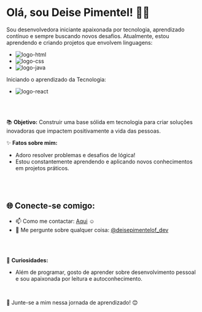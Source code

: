 
#  Olá, sou Deise Pimentel! 👩‍💻

Sou desenvolvedora iniciante apaixonada por tecnologia, aprendizado contínuo e sempre buscando novos desafios. 
Atualmente, estou aprendendo e criando projetos que envolvem linguagens:
- <img src="https://img.shields.io/badge/HTML5-E34F26?style=for-the-badge&logo=html5&logoColor=white" alt="logo-html" />
- <img src="https://img.shields.io/badge/CSS3-1572B6?style=for-the-badge&logo=css3&logoColor=white" alt="logo-css" />
- <img src="https://img.shields.io/badge/JavaScript-323330?style=for-the-badge&logo=javascript&logoColor=F7DF1E" alt="logo-java"/>
Iniciando o aprendizado da Tecnologia:
- <img src="https://img.shields.io/badge/React_Native-20232A?style=for-the-badge&logo=react&logoColor=61DAFB" alt="logo-react"/>
<br>
<br>

📚 **Objetivo:** Construir uma base sólida em tecnologia para criar soluções inovadoras que impactem positivamente a vida das pessoas.
<br>

✨ **Fatos sobre mim:**
- Adoro resolver problemas e desafios de lógica!
- Estou constantemente aprendendo e aplicando novos conhecimentos em projetos práticos.
<br>
<br>

  ## 🌐 **Conecte-se comigo:**
  
- 📫 Como me contactar: [Aqui](https://www.linkedin.com/in/deisepimentel89/) :relaxed:
- 💬 Me pergunte sobre qualquer coisa: [@deisepimentelof_dev](https://www.instagram.com/deisepimentelof_dev/)
<br>
<br>

🌱 **Curiosidades:**

- Além de programar, gosto de aprender sobre desenvolvimento pessoal e sou apaixonada por leitura e autoconhecimento.
<br>

  🚀 Junte-se a mim nessa jornada de aprendizado! 😊


<!--
**deise-pimentel/deise-pimentel** is a ✨ _special_ ✨ repository because its `README.md` (this file) appears on your GitHub profile.

Here are some ideas to get you started:

- 🔭 I’m currently working on ...
- 🌱 I’m currently learning ...
- 👯 I’m looking to collaborate on ...
- 🤔 I’m looking for help with ...
- 💬 Ask me about ...
- 📫 How to reach me: ...
- 😄 Pronouns: ...
- ⚡ Fun fact: ...
-->
